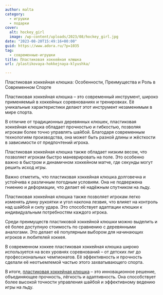 ```yaml
---
author: malta
category:
  - игрушки
  - подарки
cover:
  alt: hockey_girl
  image: /wp-content/uploads/2023/08/hockey_girl.jpg
date: "2023-08-20T15:49:16+00:00"
guid: https://www.adora.ru/?p=1035
tag:
  - современные-игрушки
title: Пластиковая хоккейная клюшка
url: /plastikovaya-hokkejnaya-klyushka/

---
```

Пластиковая хоккейная клюшка: Особенности, Преимущества и Роль в Современном Спорте

Пластиковая хоккейная клюшка – это современный инструмент, широко применяемый в хоккейных соревнованиях и тренировках. Её уникальные характеристики делают этот инструмент незаменимым в мире спорта.

В отличие от традиционных деревянных клюшек, пластиковая хоккейная клюшка обладает прочностью и гибкостью, позволяя игрокам более точно управлять шайбой. Благодаря современным технологиям производства, она может быть разной длины и жёсткости в зависимости от предпочтений игрока.

Пластиковая хоккейная клюшка также обладает низким весом, что позволяет игрокам быстро маневрировать на поле. Это особенно важно в быстром и динамичном хоккейном матче, где секунды могут решить исход игры.

Важно отметить, что пластиковая хоккейная клюшка долговечна и устойчива к различным погодным условиям. Она не подвержена гниению и деформации, что делает её надёжным спутником на льду.

Пластиковая хоккейная клюшка также позволяет игрокам легко изменять длину рукоятки и угол наклона лезвия, что влияет на контроль над шайбой и силу удара. Это способствует адаптации клюшки к индивидуальным потребностям каждого игрока.

Среди преимуществ пластиковой хоккейной клюшки можно выделить и её более доступную стоимость по сравнению с деревянными аналогами. Это делает её популярным выбором для начинающих игроков и любителей хоккея.

В современном хоккее пластиковая хоккейная клюшка широко используется на всех уровнях соревнований – от детских лиг до профессиональных чемпионатов. Её эффективность и прочность сделали её неотъемлемой частью этого захватывающего спорта.

В итоге, [пластиковая хоккейная клюшка](https://vk.com/club160899501) – это инновационное решение, объединяющее прочность, лёгкость и адаптивность. Она способствует более высокой точности управления шайбой и эффективному ведению игры на льду.
